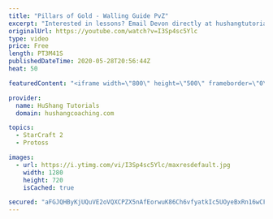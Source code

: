 ```yaml
---
title: "Pillars of Gold - Walling Guide PvZ"
excerpt: "Interested in lessons? Email Devon directly at hushangtutorials@outlook.com ------------------------------------------------------------------------------------------------------- Want to support HuShang Tutorials directly? Patreon is a website where you can contribute a monthly donation that will help"
originalUrl: https://youtube.com/watch?v=I3Sp4sc5Ylc
type: video
price: Free
length: PT3M41S
publishedDateTime: 2020-05-28T20:56:44Z
heat: 50

featuredContent: "<iframe width=\"800\" height=\"500\" frameborder=\"0\" src=\"https://www.youtube.com/embed/I3Sp4sc5Ylc\" allow=\"accelerometer; autoplay; encrypted-media; gyroscope; picture-in-picture\" allowfullscreen></iframe>"

provider:
  name: HuShang Tutorials
  domain: hushangcoaching.com

topics:
  - StarCraft 2
  - Protoss

images:
  - url: https://i.ytimg.com/vi/I3Sp4sc5Ylc/maxresdefault.jpg
    width: 1280
    height: 720
    isCached: true

secured: "aFGJQHByKjUQuVE2oVQXCPZX5nAfEorwuK86Ch6vfyatkIc5UOyeBxRn16wCFmH1FUaZv8cUhkSnttEGivYoQ6VCLYarrcS5k8GAuVnn9X3obfb/GuC9Zk46o0zES8v2ym0oMmG7RMJ/QqZknOZMnJ9fP/G5FWyzsojIGOHpVg4Xw1S/EU9hQdHkq33AJUpS4lw3muZ6FoSKZ8qa8gVSgLavO+3a2LKxttAiMTY09yvoTjJbqyP98u12YiKu7LWyiRNf2IzG+ID81cFYrjCgvPYU9rGTW11rQuAwicV5XI8KhVE83tlNVQS2rWlIPvwJyUw4k6jS9lRj6PYE/uqQKHsL+ij1peNVxofWmA7GX4+wf5ycgzZo/wKFv0VVC+N1H+D+iT0QSgITeXiXsJcF595L2Vk0qrncD/R4n5cf+cs=;N+rozA9k3GDoHL7O8DmNLA=="
---
```



